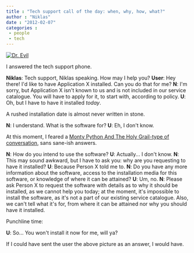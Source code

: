 ```yaml
---
title : "Tech support call of the day: when, why, how, what?"
author : "Niklas"
date : "2012-02-07"
categories : 
 - people
 - tech
---
```


[![Dr. Evil](https://niklasblog.com/wp-content/2012-02-07_095650.png "Dr. Evil")](https://niklasblog.com/?attachment_id=9938)

I answered the tech support phone.

**Niklas**: Tech support, Niklas speaking. How may I help you? **User**: Hey there! I'd like to have Application X installed. Can you do that for me? **N**: I'm sorry, but Application X isn't known to us and is not included in our service catalogue. You will have to apply for it, to start with, according to policy. **U**: Oh, but I have to have it installed _today_.

A rushed installation date is almost never written in stone.

**N**: I understand. What is the software for? **U**: Eh, I don't know.

At this moment, I feared a [Monty Python And The Holy Grail-type of conversation](http://www.youtube.com/watch?v=pWS8Mg-JWSg), sans sane-ish answers.

**N**: How do you intend to use the software? **U**: Actually... I don't know. **N**: This may sound awkward, but I have to ask you: why are you requesting to have it installed? **U**: Because Person X told me to. **N**: Do you have any more information about the software, access to the installation media for this software, or knowledge of where it can be attained? **U**: Um, no. **N**: Please ask Person X to request the software with details as to why it should be installed, as we cannot help you today; at the moment, it's impossible to install the software, as it's not a part of our existing service catalogue. Also, we can't tell what it's for, from where it can be attained nor why you should have it installed.

Punchline time:

**U**: So... You won't install it now for me, will ya?

If I could have sent the user the above picture as an answer, I would have.
